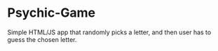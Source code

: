 # Psychic-Game
Simple HTML/JS app that randomly picks a letter, and then user has to guess the chosen letter.
